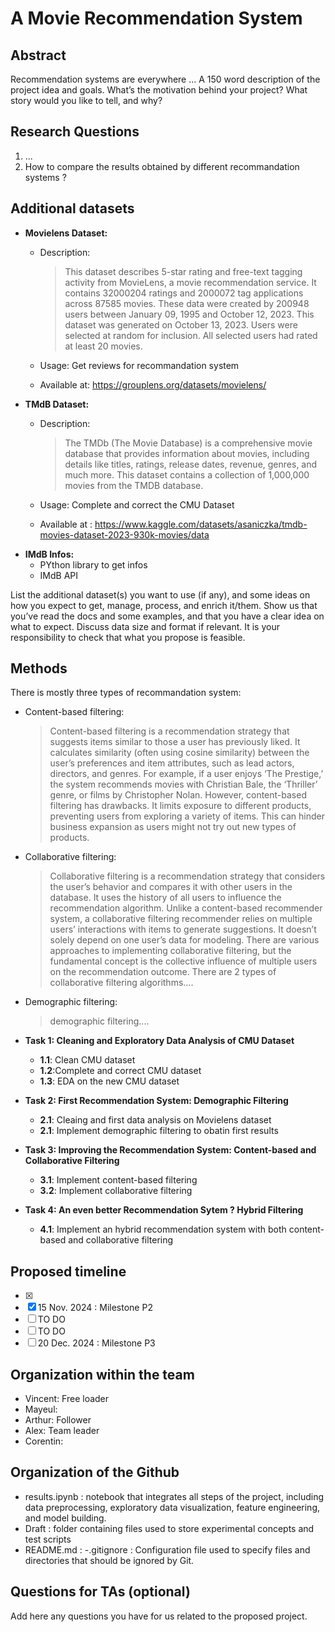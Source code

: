 # A Movie Recommendation System
## Abstract
Recommendation systems are everywhere ...
A 150 word description of the project idea and goals. What’s the motivation behind your project? What story would you like to tell, and why?
## Research Questions
1. ...
2. How to compare the results obtained by different recommandation systems ?
   
## Additional datasets
- __Movielens Dataset:__
   - Description:
     
     >This dataset describes 5-star rating and free-text tagging activity from MovieLens, a movie recommendation service. It contains 32000204 ratings and 2000072 tag applications across 87585 movies. These data were created by 200948 users between January 09, 1995 and October 12, 2023. This dataset was generated on October 13, 2023. Users were selected at random for inclusion. All selected users had rated at least 20 movies.
   - Usage: Get reviews for recommandation system
   - Available at: https://grouplens.org/datasets/movielens/
- __TMdB Dataset:__
   - Description:
     
     > The TMDb (The Movie Database) is a comprehensive movie database that provides information about movies, including details like titles, ratings, release dates, revenue, genres, and much more. This dataset contains a collection of 1,000,000 movies from the TMDB database.
   - Usage: Complete and correct the CMU Dataset
   - Available at : https://www.kaggle.com/datasets/asaniczka/tmdb-movies-dataset-2023-930k-movies/data
- __IMdB Infos:__
   - PYthon library to get infos
   - IMdB API
  
List the additional dataset(s) you want to use (if any), and some ideas on how you expect to get, manage, process, and enrich it/them. Show us that you’ve read the docs and some examples, and that you have a clear idea on what to expect. Discuss data size and format if relevant. It is your responsibility to check that what you propose is feasible.
## Methods
There is mostly three types of recommandation system: 
- Content-based filtering:

  > Content-based filtering is a recommendation strategy that suggests items similar to those a user has previously liked. It calculates similarity (often using cosine similarity) between the user’s preferences and item attributes, such as lead actors, directors, and genres. For example, if a user enjoys ‘The Prestige,’ the system recommends movies with Christian Bale, the ‘Thriller’ genre, or films by Christopher Nolan. However, content-based filtering has drawbacks. It limits exposure to different products, preventing users from exploring a variety of items. This can hinder business expansion as users might not try out new types of products.

- Collaborative filtering:

  > Collaborative filtering is a recommendation strategy that considers the user’s behavior and compares it with other users in the database. It uses the history of all users to influence the recommendation algorithm. Unlike a content-based recommender system, a collaborative filtering recommender relies on multiple users’ interactions with items to generate suggestions. It doesn’t solely depend on one user’s data for modeling. There are various approaches to implementing collaborative filtering, but the fundamental concept is the collective influence of multiple users on the recommendation outcome. There are 2 types of collaborative filtering algorithms....

- Demographic filtering:

  > demographic filtering....


- __Task 1: Cleaning and Exploratory Data Analysis of CMU Dataset__
   - __1.1__: Clean CMU dataset
   - __1.2__:Complete and correct CMU dataset
   - __1.3__: EDA on the new CMU dataset
- __Task 2: First Recommendation System: Demographic Filtering__
   - __2.1__: Cleaing and first data analysis on Movielens dataset
   - __2.1__: Implement demographic filtering to obatin first results
- __Task 3: Improving the Recommendation System: Content-based and Collaborative Filtering__      
   - __3.1__: Implement content-based filtering      
   - __3.2__: Implement collaborative filtering 
- __Task 4: An even better Recommendation Sytem ? Hybrid Filtering__
   - __4.1__: Implement an hybrid recommendation system with both content-based and collaborative filtering
## Proposed timeline
- [x] 
- [x] 15 Nov. 2024 : Milestone P2
- [ ] TO DO
- [ ] TO DO 
- [ ] 20 Dec. 2024 : Milestone P3
## Organization within the team
- Vincent: Free loader
- Mayeul:
- Arthur: Follower
- Alex: Team leader
- Corentin:
## Organization of the Github
- results.ipynb : notebook that integrates all steps of the project, including data preprocessing, exploratory data visualization, feature engineering, and model building.
- Draft : folder containing files used to store experimental concepts and test scripts
- README.md : 
-.gitignore : Configuration file used to specify files and directories that should be ignored by Git. 
## Questions for TAs (optional)
Add here any questions you have for us related to the proposed project.
